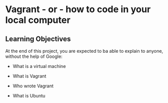 # Vagrant - or - how to code in your local computer

## Learning Objectives

At the end of this project, you are expected to ba able to explain to anyone, without the help of Google:

* What is a virtual machine

* What is Vagrant

* Who wrote Vagrant

* What is Ubuntu
